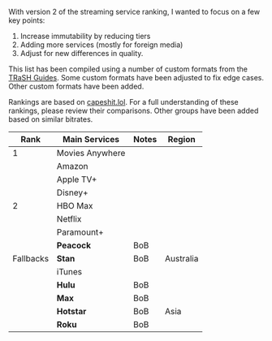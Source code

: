 With version 2 of the streaming service ranking, I wanted to focus on a few key points:

1. Increase immutability by reducing tiers
2. Adding more services (mostly for foreign media)
3. Adjust for new differences in quality.

This list has been compiled using a number of custom formats from the [TRaSH Guides](https://trash-guides.info/). Some custom formats have been adjusted to fix edge cases. Other custom formats have been added. 

Rankings are based on [capeshit.lol](https://capeshit.lol/). For a full understanding of these rankings, please review their comparisons. Other groups have been added based on similar bitrates. 



| Rank      | Main Services   | Notes | Region    |
| --------- | --------------- | ----- | --------- |
| 1         | Movies Anywhere |       |           |
|           | Amazon          |       |           |
|           | Apple TV+       |       |           |
|           | Disney+         |       |           |
| 2         | HBO Max         |       |           |
|           | Netflix         |       |           |
|           | Paramount+      |       |           |
|           | **Peacock**     | BoB   |           |
| Fallbacks | **Stan**        | BoB   | Australia |
|           | iTunes          |       |           |
|           | **Hulu**        | BoB   |           |
|           | **Max**         | BoB   |           |
|           | **Hotstar**     | BoB   | Asia      |
|           | **Roku**        | BoB   |           |
